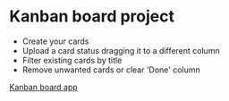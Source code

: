 # Kanban board project

- Create your cards
- Upload a card status dragging it to a different column
- Filter existing cards by title
- Remove unwanted cards or clear 'Done' column



[Kanban board app](https://ann-jrti.github.io/kanban-board/)
